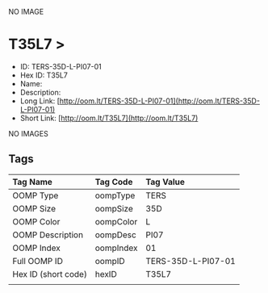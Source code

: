 


  
NO IMAGE  
# T35L7 > 

- ID: TERS-35D-L-PI07-01
- Hex ID: T35L7
- Name: 
- Description: 
- Long Link: [http://oom.lt/TERS-35D-L-PI07-01](http://oom.lt/TERS-35D-L-PI07-01)
- Short Link: [http://oom.lt/T35L7](http://oom.lt/T35L7)
  
NO IMAGES  
## Tags
  

|Tag Name|Tag Code|Tag Value|
| :--- | :--- | :--- |
|OOMP Type|oompType|TERS|
|OOMP Size|oompSize|35D|
|OOMP Color|oompColor|L|
|OOMP Description|oompDesc|PI07|
|OOMP Index|oompIndex|01|
|Full OOMP ID|oompID|TERS-35D-L-PI07-01|
|Hex ID (short code)|hexID|T35L7|
||||
